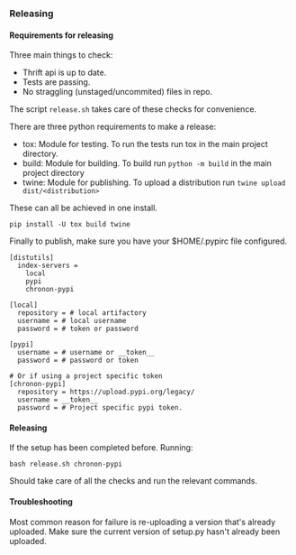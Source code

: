 ### Releasing

#### Requirements for releasing

Three main things to check:
  * Thrift api is up to date.
  * Tests are passing.
  * No straggling (unstaged/uncommited) files in repo.

The script `release.sh` takes care of these checks for convenience.

There are three python requirements to make a release:
 * tox: Module for testing. To run the tests run tox in the main project directory.
 * build: Module for building. To build run `python -m build` in the main project directory
 * twine: Module for publishing. To upload a distribution run `twine upload dist/<distribution>`

These can all be achieved in one install.
```
pip install -U tox build twine
```

Finally to publish, make sure you have your $HOME/.pypirc file configured.
```
[distutils]
  index-servers =
    local
    pypi
    chronon-pypi

[local]
  repository = # local artifactory
  username = # local username
  password = # token or password

[pypi]
  username = # username or __token__
  password = # password or token

# Or if using a project specific token
[chronon-pypi]
  repository = https://upload.pypi.org/legacy/
  username = __token__
  password = # Project specific pypi token.
```

#### Releasing

If the setup has been completed before. Running:

```
bash release.sh chronon-pypi
```
Should take care of all the checks and run the relevant commands.


#### Troubleshooting

Most common reason for failure is re-uploading a version that's already uploaded. Make sure the current version of
setup.py hasn't already been uploaded.
